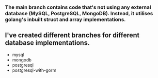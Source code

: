 ### The main branch contains code that's not using any external database (MySQL, PostgreSQL, MongoDB). Instead, it utilises golang's inbuilt struct and array implementations.

## I've created different branches for different database implementations.

- mysql
- mongodb
- postgresql
- postgresql-with-gorm
